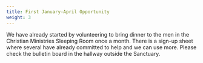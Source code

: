 ```yaml
---
title: First January-April Opportunity
weight: 3
---
```


We have already started by volunteering to bring dinner to the men in the Christian Ministries Sleeping Room once a month. There is a sign-up sheet where several have already committed to help and we can use more. Please check the bulletin board in the hallway outside the Sanctuary.